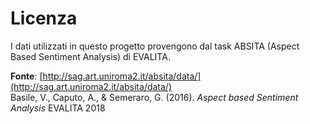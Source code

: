 # Licenza 

I dati utilizzati in questo progetto provengono dal task ABSITA (Aspect Based Sentiment Analysis) di EVALITA.

**Fonte**: [http://sag.art.uniroma2.it/absita/data/](http://sag.art.uniroma2.it/absita/data/)  
Basile, V., Caputo, A., & Semeraro, G. (2016). *Aspect based Sentiment Analysis*
EVALITA 2018
